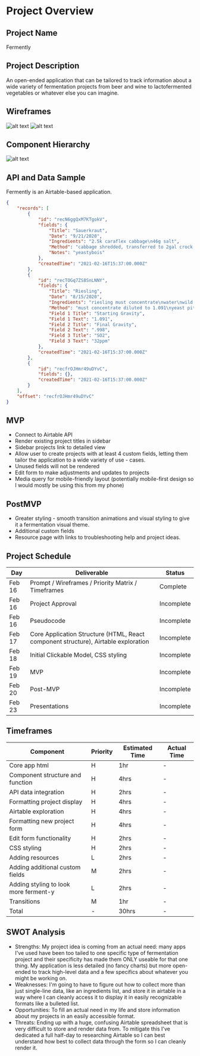 # Project Overview

## Project Name

Fermently

## Project Description

An open-ended application that can be tailored to track information about a wide variety of fermentation projects from beer and wine to lactofermented vegetables or whatever else you can imagine.

## Wireframes

![alt text](https://i.imgur.com/5FzJaaAl.png "Wireframe - Home")
![alt text](https://i.imgur.com/3Re6I6Xl.png "Wireframe - Add")

## Component Hierarchy 

![alt text](https://i.imgur.com/UevUBrEl.png "Component Heirarchy")

## API and Data Sample

Fermently is an Airtable-based application.

```json
{
    "records": [
        {
            "id": "recN6ggQxM7KTgokV",
            "fields": {
                "Title": "Sauerkraut",
                "Date": "9/21/2020",
                "Ingredients": "2.5k caraflex cabbage\n46g salt",
                "Method": "cabbage shredded, transferred to 2gal crock, and salted\nmuddled after 2 hours\nweight placed and covered\nfermented at room temp",
                "Notes": "yeastybois"
            },
            "createdTime": "2021-02-16T15:37:00.000Z"
        },
        {
            "id": "recTOGq7ZS8SnLNNY",
            "fields": {
                "Title": "Riesling",
                "Date": "8/15/2020",
                "Ingredients": "riesling must concentrate\nwater\nwild yeast culture",
                "Method": "must concentrate diluted to 1.091\nyeast pitched with 6g Fermfast nutrients\nfermented at 65F for 1 month until gravity of .998 reached\nbottled with 32p...",
                "Field 1 Title": "Starting Gravity",
                "Field 1 Text": "1.091",
                "Field 2 Title": "Final Gravity",
                "Field 2 Text": ".998",
                "Field 3 Title": "SO2",
                "Field 3 Text": "32ppm"
            },
            "createdTime": "2021-02-16T15:37:00.000Z"
        },
        {
            "id": "recfrOJHmr49uDYvC",
            "fields": {},
            "createdTime": "2021-02-16T15:37:00.000Z"
        }
    ],
    "offset": "recfrOJHmr49uDYvC"
}
```

## MVP

- Connect to Airtable API
- Render existing project titles in sidebar
- Sidebar projects link to detailed view
- Allow user to create projects with at least 4 custom fields, letting them tailor the application to a wide variety of use - cases.
- Unused fields will not be rendered
- Edit form to make adjustments and updates to projects
- Media query for mobile-friendly layout (potentially mobile-first design so I would mostly be using this from my phone)

## PostMVP

- Greater styling - smooth transition animations and visual styling to give it a fermentation visual theme.
- Additional custom fields
- Resource page with links to troubleshooting help and project ideas.


## Project Schedule
|  Day | Deliverable | Status
|---|---| ---|
|Feb 16| Prompt / Wireframes / Priority Matrix / Timeframes | Complete
|Feb 16| Project Approval | Incomplete
|Feb 16| Pseudocode| Incomplete
|Feb 17| Core Application Structure (HTML, React component structure), Airtable exploration|Incomplete
|Feb 18| Initial Clickable Model, CSS styling |	Incomplete
|Feb 19| MVP |Incomplete
|Feb 20| Post-MVP | Incomplete
|Feb 23| Presentations | Incomplete

## Timeframes

| Component | Priority | Estimated Time | Actual Time |
|---|---|---|---|
| Core app html |   H   | 1hr | -   |
|Component structure and function|    H  | 4hrs |  -
|API data integration | H | 2hrs | -
|Formatting project display | H | 4hrs | -
|Airtable exploration | H | 4hrs | -
|Formatting new project form | H | 4hrs |	-
|Edit form functionality | H | 2hrs | -
|CSS styling | H | 2hrs | -
|Adding resources | L | 2hrs | -
|Adding additional custom fields | M | 2hrs | -
|Adding styling to look more ferment-y | L | 2hrs | -
|Transitions| M | 1hr | -
|Total|	- | 30hrs | -

## SWOT Analysis

- Strengths: My project idea is coming from an actual need: many apps I've used have been too tailed to one specific type of fermentation project and their specificity has made them ONLY useable for that one thing. My application is less detailed (no fancy charts) but more open-ended  to track high-level data and a few specifics about whatever you might be working on.
- Weaknesses: I'm going to have to figure out how to collect more than just single-line data, like an ingredients list, and store it in airtable in a way where I can cleanly access it to display it in easily recognizable formats like a bulleted list.
- Opportunities: To fill an actual need in my life and store information about my projects in an easily accessible format.
- Threats: Ending up with a huge, confusing Airtable spreadsheet that is very difficult to store and render data from. To mitigate this I've dedicated a full half-day to researching Airtable so I can best understand how best to collect data through the form so I can cleanly render it.
